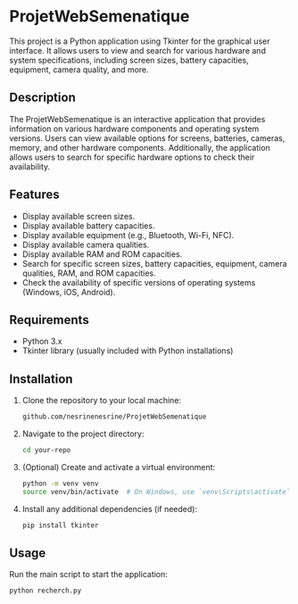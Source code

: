 # ProjetWebSemenatique

This project is a Python application using Tkinter for the graphical user interface. It allows users to view and search for various hardware and system specifications, including screen sizes, battery capacities, equipment, camera quality, and more.

## Description

The ProjetWebSemenatique is an interactive application that provides information on various hardware components and operating system versions. Users can view available options for screens, batteries, cameras, memory, and other hardware components. Additionally, the application allows users to search for specific hardware options to check their availability.

## Features

- Display available screen sizes.
- Display available battery capacities.
- Display available equipment (e.g., Bluetooth, Wi-Fi, NFC).
- Display available camera qualities.
- Display available RAM and ROM capacities.
- Search for specific screen sizes, battery capacities, equipment, camera qualities, RAM, and ROM capacities.
- Check the availability of specific versions of operating systems (Windows, iOS, Android).

## Requirements

- Python 3.x
- Tkinter library (usually included with Python installations)

## Installation

1. Clone the repository to your local machine:

    ```bash
   github.com/nesrinenesrine/ProjetWebSemenatique
    ```

2. Navigate to the project directory:

    ```bash
    cd your-repo
    ```

3. (Optional) Create and activate a virtual environment:

    ```bash
    python -m venv venv
    source venv/bin/activate  # On Windows, use `venv\Scripts\activate`
    ```

4. Install any additional dependencies (if needed):

    ```bash
    pip install tkinter
    ```

## Usage

Run the main script to start the application:

```bash
python recherch.py
